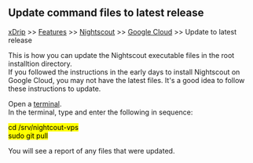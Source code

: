 ## Update command files to latest release  
[xDrip](../../README.md) >> [Features](../Features_page.md) >> [Nightscout](../Nightscout_page.md) >> [Google Cloud](./GoogleCloud.md) >> Update to latest release  
  
This is how you can update the Nightscout executable files in the root installtion directory.  
If you followed the instructions in the early days to install Nightscout on Google Cloud, you may not have the latest files.  It's a good idea to follow these instructions to update.  
  
Open a [terminal](./Terminal).  
In the terminal, type and enter the following in sequence:  
  
<Mark>cd /srv/nightcout-vps</Mark>  
<Mark>sudo git pull</Mark>  
  
You will see a report of any files that were updated.  
  
